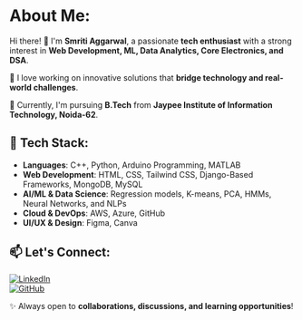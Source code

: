 # About Me:
Hi there! 👋 I'm **Smriti Aggarwal**, a passionate **tech enthusiast** with a strong interest in **Web Development, ML, Data Analytics, Core Electronics, and DSA**.  

🚀 I love working on innovative solutions that **bridge technology and real-world challenges**.

🔹 Currently, I'm pursuing **B.Tech** from **Jaypee Institute of Information Technology, Noida-62**.   

## 🔧 Tech Stack:
- **Languages**: C++, Python, Arduino Programming, MATLAB  
- **Web Development**: HTML, CSS, Tailwind CSS, Django-Based Frameworks, MongoDB, MySQL  
- **AI/ML & Data Science**: Regression models, K-means, PCA, HMMs, Neural Networks, and NLPs  
- **Cloud & DevOps**: AWS, Azure, GitHub  
- **UI/UX & Design**: Figma, Canva  

## 📫 Let's Connect:
[![LinkedIn](https://img.shields.io/badge/LinkedIn-0A66C2?style=for-the-badge&logo=linkedin&logoColor=white)](https://www.linkedin.com/in/smriti-aggarwal-94210825a/)  
[![GitHub](https://img.shields.io/badge/GitHub-181717?style=for-the-badge&logo=github&logoColor=white)](https://github.com/smritigit1202)  

✨ Always open to **collaborations, discussions, and learning opportunities**!
